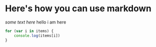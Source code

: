 # Here's how you can use markdown

*some text here*
hello
i am here

```javascript
for (var i in items) {
    console.log(items[i])
}

```
